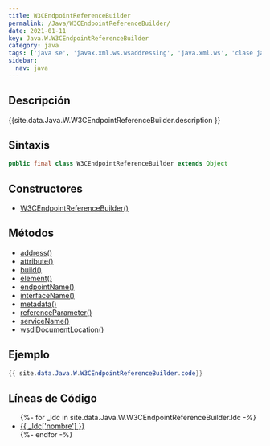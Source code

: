 ```yaml
---
title: W3CEndpointReferenceBuilder
permalink: /Java/W3CEndpointReferenceBuilder/
date: 2021-01-11
key: Java.W.W3CEndpointReferenceBuilder
category: java
tags: ['java se', 'javax.xml.ws.wsaddressing', 'java.xml.ws', 'clase java', 'Java 1.6', 'JAX-WS 2.1']
sidebar: 
  nav: java
---
```


## Descripción
{{site.data.Java.W.W3CEndpointReferenceBuilder.description }}

## Sintaxis
~~~java
public final class W3CEndpointReferenceBuilder extends Object
~~~

## Constructores
* [W3CEndpointReferenceBuilder()](/Java/W3CEndpointReferenceBuilder/W3CEndpointReferenceBuilder/)

## Métodos
* [address()](/Java/W3CEndpointReferenceBuilder/address)
* [attribute()](/Java/W3CEndpointReferenceBuilder/attribute)
* [build()](/Java/W3CEndpointReferenceBuilder/build)
* [element()](/Java/W3CEndpointReferenceBuilder/element)
* [endpointName()](/Java/W3CEndpointReferenceBuilder/endpointName)
* [interfaceName()](/Java/W3CEndpointReferenceBuilder/interfaceName)
* [metadata()](/Java/W3CEndpointReferenceBuilder/metadata)
* [referenceParameter()](/Java/W3CEndpointReferenceBuilder/referenceParameter)
* [serviceName()](/Java/W3CEndpointReferenceBuilder/serviceName)
* [wsdlDocumentLocation()](/Java/W3CEndpointReferenceBuilder/wsdlDocumentLocation)

## Ejemplo
~~~java
{{ site.data.Java.W.W3CEndpointReferenceBuilder.code}}
~~~

## Líneas de Código
<ul>
{%- for _ldc in site.data.Java.W.W3CEndpointReferenceBuilder.ldc -%}
   <li>
       <a href="{{_ldc['url'] }}">{{ _ldc['nombre'] }}</a>
   </li>
{%- endfor -%}
</ul>
